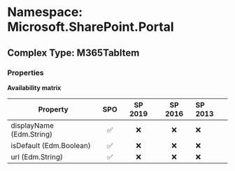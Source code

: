 # Namespace: Microsoft.SharePoint.Portal

## Complex Type: M365TabItem

### Properties

**Availability matrix**

Property | SPO | SP 2019 | SP 2016 | SP 2013
----------|:---:|:-------:|:-------:|:-------
displayName (Edm.String) | ✅ | ❌ | ❌ | ❌
isDefault (Edm.Boolean) | ✅ | ❌ | ❌ | ❌
url (Edm.String) | ✅ | ❌ | ❌ | ❌

